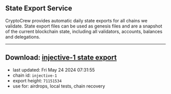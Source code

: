 ## State Export Service
CryptoCrew provides automatic daily state exports for all chains we validate. State export files can be used as genesis files and are a snapshot of the current blockchain state, including all validators, accounts, balances and delegations.

---
**Download: [injective-1 state export](https://dl-eu2.ccvalidators.com/SERVICE/injective/injective-1_export_71151534.json)**
---

- last updated: Fri May 24 2024 07:31:55
- chain id: `injective-1`
- export height: `71151534`
- use for: airdrops, local tests, chain recovery
